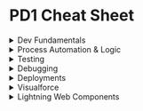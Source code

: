 # PD1 Cheat Sheet

<details>
	<summary>Dev Fundamentals</summary>

# Developer Fundamentals

## Dev Funds

### Save Order of Execution
1. System Validation
2. Before Save Flows
3. Before Triggers
4. Validation Rules and System Validation
5. Duplicate Rules
6. _Save to database but not committed_
7. After Trigger
8. Assignment Rules
9. Auto response Rules
10. Workflow Rules
11. Escalation Rules
12. Flow Automation
13. After Save Flows
14. Commit to database

**S**am's **F**amily **T**ook **V**alerie **D**own **S**outh **T**o **A** **A**uto **W**orkshop's **E**nclosed **F**oyer.

### Governor Limits
- SOQL Queries: 100
- DML: 150

### Model View Controller Architecture
- Model: where data is saved
- View: how data is visualized
- Controller: how data is manipulated/logic

### Data Imports & Exports

|   | Data Import Wizard      | Data Loader |
| ----------- | ----------- | ----------- |
| **Max Records** | 50K    | 5M       |
| **Pros** | - Choose whether to trigger workflow rules   | - Can save mapping for later use <br> - Can delete and export data    |
| **Cons** |  - Can only insert, update or upsert <br> - Can't use on product and opportunities <br> - Can't save mappings <br> - Can't schedule imports   | - No option to turn off workflow rules |

</details>

<details>
	<summary>Process Automation & Logic</summary>

# Process Automation & Logic

## Apex
	
### About Apex
- Apex is a programming language that uses Java-like syntax and acts like database stored procedures.
- **Hosted**: Apex is saved, compiled, and executed on the server—the Lightning Platform.
- **Object oriented**: Apex supports classes, interfaces, inheritance, abstraction, polymorphism, and encapsulation.
- **Strongly typed**: Apex validates references to objects at compile time.

### Apex Class Definition & Members
- Access modifiers: `global`, `public`, `private`, `protected`
- sharing context: `with sharing`, `without sharing`, `inherited sharing`
- Class keywords: `implements`, `extends`
- Interface keywords: `abstract`, `virtual`, `interface`
- Constructors
- Member variables
- Member properties
- Methods

### Apex Data Types
- String: 'hello world'
- Boolean: true or false
- Integer: 7
- Decimal: 7.7
- Id: 006Hs00001KsrsSIAR
- Date: 2024-01-23
- DateTime: 2024-01-23 03:03:03
- Time: 02:39:39.217Z
- Blob: binary data
- Enum: store set of id that are accessed one at a time
- List: `List<String> colorsList = new List<String>{'red'};`
- Set: `Set<Integer> intSet = new Set<Integer>();`
- Map: `Map<Id, String> idList = new Map<Id, String>();`

### Apex Class Use Cases
- Trigger Handler Class: `public class AccountTriggerHandler {}`
- Lightning Web Controller Class: `public class MedsListController{}`
- Visualforce Controller Class: `public class EditPageController{}`
- Exception Class: `public class MyCustomException extends Exception{}`
- Test Data Factory Class:`@isTest public class TestDataFactory{}`
- Test Class: `@isTest private class AccountTriggerHandlerTest{}`
- Invocable Methods for Flows & Process Builders to Call: `@InvocableMethod(callout = true label = 'methodName' description = 'description' category = 'DML')`
- Web Services Methods for External Services to Call: `@future(callout=true) static void myfutureMethod(){}`

### Apex Triggers*
- Trigger Definition: `trigger AccountTrigger on Account(before update){}`
- Trigger Context:
- Trigger Error Handling: 

### Other Apex
- Asynchronous: queueable apex, batchable apex, scheduled apex, future methods
- Anonmyous: execute anonoymous window, salesforce CLI `force:aepx:execute` command, REST API executeAnonymous endpoint
- Invocable: `@InvocableMethod` or `@InvocableVariable` to be used in a flow

### Data Search & Manipulation in Apex
- complicated soql example
- sosl
- parent - child soql
- child -> parent soql
- dml example

### Custom metadata, custom platform events, Custom settings
### Apex Integration



 </details>
 
<details>
	<summary>Testing</summary>

# Testing, Debugging & Depoyments
## Testing

### Test Class & Methods
### Exception Handling
### Exception Class & Method

### Exception Examples
- `System.DmlException`
- `System.ListException`
- `System.QueryException`

### Asynch Testing
- Queueable Apex: `System.enqueJob()`
- Batchable Apex: `Database.executeBatch()`
- Schedule Apex: `System.schedule()`
- Future Methods: call method between `Test.startTest` and `Test.stopTest`

 </details>
  
<details>
	<summary>Debugging</summary>

## Debugging

### Log Inspector
### Debug Logs

 </details>

 <details>
	<summary>Deployments</summary>

## Deployments
### Sandboxes
### Code Coverage
 - why its required
### Deployment Tools
### Change Sets

</details>
 
 
<details>
	<summary>Visualforce</summary>
	
# User Interface
## Visualforce
### Visualforce Page
### Standard Controller
### Standard List Controller
### Custom Controller
</details>

<details>
	<summary>Lightning Web Components</summary>

## Lightning Web Components
### LWC Framework
### LWC Benefits
### LWC Decorators
### Lightning Web Components
### Child to Parent and Parent to Child LWC Communication
### Lightning Message Service
### Lightning Data Service
### LWC Security

## Lightning Aura Components
### Lightning Aura Components
### Aura Component Framework

</details>
